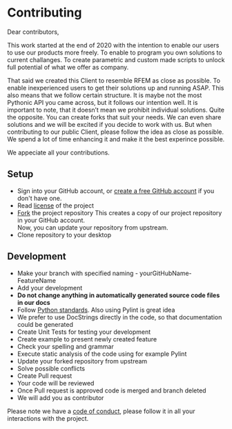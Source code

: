 # Contributing 

Dear contributors,

This work started at the end of 2020 with the intention to enable our users to use our products more freely. To enable to program you own solutions to current challanges. To create parametric and custom made scripts to unlock full potential of what we offer as company.

That said we created this Client to resemble RFEM as close as possible. To enable inexperienced users to get their solutions up and running ASAP. This also means that we follow certain structure. It is maybe not the most Pythonic API you came across, but it follows our intention well. It is important to note, that it doesn’t mean we prohibit individual solutions. Quite the opposite. You can create forks that suit your needs. We can even share solutions and we will be excited if you decide to work with us. But when contributing to our public Client, please follow the idea as close as possible. We spend a lot of time enhancing it and make it the best experince possible.

We appeciate all your contributions.

## Setup
* Sign into your GitHub account, or [create a free GitHub account](https://github.com/join) if you don't have one.
* Read [license](/LICENSE) of the project
* [Fork](https://github.com/Dlubal-Software/RFEM_Python_Client/fork) the project repository
  This creates a copy of our project repository in your GitHub account.   
  Now, you can update your repository from upstream.
 * Clone repository to your desktop

## Development
* Make your branch  with specified naming - yourGitHubName-FeatureName
* Add your development
* **Do not change anything in automatically generated source code files in our docs**
* Follow [Python standards](https://peps.python.org/pep-0008/). Also using Pylint is great idea 
* We prefer to use DocStrings directly in the code, so that documentation could be generated
* Create Unit Tests for testing your development
* Create example to present newly created feature
* Check your spelling and grammar
* Execute static analysis of the code using for example Pylint
* Update your forked repository from upstream
* Solve possible conflicts
* Create Pull request
* Your code will be reviewed
* Once Pull request is approved code is merged and branch deleted
* We will add you as contributor

Please note we have a [code of conduct](/CODE_OF_CONDUCT.md), please follow it in all your interactions with the project.
